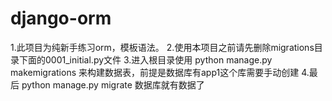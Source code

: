 # django-orm
1.此项目为纯新手练习orm，模板语法。
2.使用本项目之前请先删除migrations目录下面的0001_initial.py文件
3.进入根目录使用   python manage.py makemigrations 来构建数据表，前提是数据库有app1这个库需要手动创建
4.最后 python manage.py migrate 数据库就有数据了
